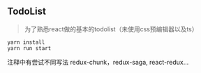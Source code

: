 ## TodoList

> 为了熟悉react做的基本的todolist（未使用css预编辑器以及ts）

```
yarn install
yarn run start
```

注释中有尝试不同写法 redux-chunk，redux-saga, react-redux...